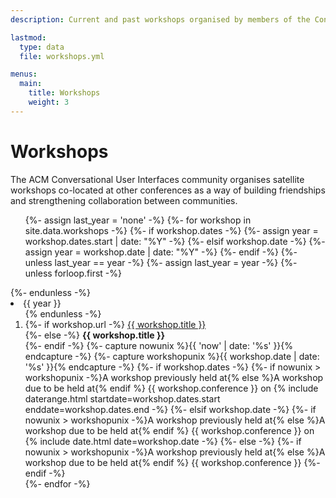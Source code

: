 ```yaml
---
description: Current and past workshops organised by members of the Conversational User Interfaces community.

lastmod:
  type: data
  file: workshops.yml

menus:
  main:
    title: Workshops
    weight: 3
---
```


# Workshops

The ACM Conversational User Interfaces community organises satellite workshops co-located at other conferences as a way of building friendships and strengthening collaboration between communities.

<ol class="list-unstyled timeline mt-lg-4 mt-3 me-3 pb-3">
	{%- assign last_year = 'none' -%}
	{%- for workshop in site.data.workshops -%}
		{%- if workshop.dates -%}
			{%- assign year = workshop.dates.start | date: "%Y" -%}
		{%- elsif workshop.date -%}
			{%- assign year = workshop.date | date: "%Y" -%}
		{%- endif -%}
		{%- unless last_year == year -%}
			{%- assign last_year = year -%}
			{%- unless forloop.first -%}
					</ol>
				</li>
			{%- endunless -%}
			<li class="my-3">
				<span class="d-inline-block float-end timeline-notch rounded-start mt-3"></span>
				<span class="d-block float-end fw-bolder timeline-label me-2">{{ year }}</span>
				<ol class="list-unstyled pt-5 pe-5">
		{% endunless -%}
		<li class="my-lg-4 my-3">
			{%- if workshop.url -%}
				<a href="{{ workshop.url }}" title="Visit the website for the workshop '{{ workshop.title }}'" target="_blank">{{ workshop.title }}</a><br>
			{%- else -%}
				<strong>{{ workshop.title }}</strong><br>
			{%- endif -%}
			{%- capture nowunix %}{{ 'now' | date: '%s' }}{% endcapture -%}
			{%- capture workshopunix %}{{ workshop.date | date: '%s' }}{% endcapture -%}
			{%- if workshop.dates -%}
				<span class="small">{%- if nowunix > workshopunix -%}A workshop previously held at{% else %}A workshop due to be held at{% endif %} {{ workshop.conference }} on {% include daterange.html startdate=workshop.dates.start enddate=workshop.dates.end -%}</span>
			{%- elsif workshop.date -%}
				<span class="small">{%- if nowunix > workshopunix -%}A workshop previously held at{% else %}A workshop due to be held at{% endif %} {{ workshop.conference }} on {% include date.html date=workshop.date -%}</span>
			{%- else -%}
				<span class="small">{%- if nowunix > workshopunix -%}A workshop previously held at{% else %}A workshop due to be held at{% endif %} {{ workshop.conference }}</span>
			{%- endif -%}
		  </li>
	{%- endfor -%}
</ol>
